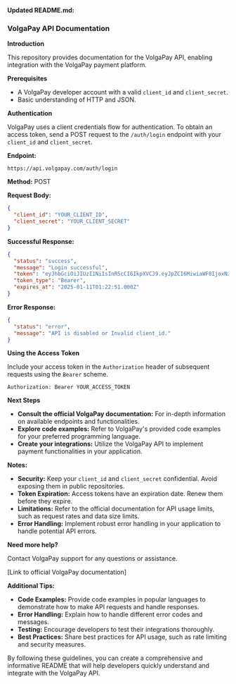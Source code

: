 **Updated README.md:**

### **VolgaPay API Documentation**

**Introduction**

This repository provides documentation for the VolgaPay API, enabling integration with the VolgaPay payment platform.

**Prerequisites**

* A VolgaPay developer account with a valid `client_id` and `client_secret`.
* Basic understanding of HTTP and JSON.

**Authentication**

VolgaPay uses a client credentials flow for authentication. To obtain an access token, send a POST request to the `/auth/login` endpoint with your `client_id` and `client_secret`.

**Endpoint:**

```
https://api.volgapay.com/auth/login
```

**Method:** POST

**Request Body:**

```json
{
  "client_id": "YOUR_CLIENT_ID",
  "client_secret": "YOUR_CLIENT_SECRET"
}
```

**Successful Response:**

```json
{
  "status": "success",
  "message": "Login successful",
  "token": "eyJhbGciOiJIUzI1NiIsInR5cCI6IkpXVCJ9.eyJpZCI6MiwiaWF0IjoxNzMzOTY2NTcxLCJleHAiOjE3MzY1NTg1NzF9.Q_pp6hipX-5l2n4w2XHaEwQ72KyjRx6TliYIAWWVtvY",
  "token_type": "Bearer",
  "expires_at": "2025-01-11T01:22:51.000Z"
}
```

**Error Response:**

```json
{
  "status": "error",
  "message": "API is disabled or Invalid client_id."
}
```

**Using the Access Token**

Include your access token in the `Authorization` header of subsequent requests using the `Bearer` scheme.

```
Authorization: Bearer YOUR_ACCESS_TOKEN
```

**Next Steps**

* **Consult the official VolgaPay documentation:** For in-depth information on available endpoints and functionalities.
* **Explore code examples:** Refer to VolgaPay's provided code examples for your preferred programming language.
* **Create your integrations:** Utilize the VolgaPay API to implement payment functionalities in your application.

**Notes:**

* **Security:** Keep your `client_id` and `client_secret` confidential. Avoid exposing them in public repositories.
* **Token Expiration:** Access tokens have an expiration date. Renew them before they expire.
* **Limitations:** Refer to the official documentation for API usage limits, such as request rates and data size limits.
* **Error Handling:** Implement robust error handling in your application to handle potential API errors.

**Need more help?**

Contact VolgaPay support for any questions or assistance.

[Link to official VolgaPay documentation]

**Additional Tips:**

* **Code Examples:** Provide code examples in popular languages to demonstrate how to make API requests and handle responses.
* **Error Handling:** Explain how to handle different error codes and messages.
* **Testing:** Encourage developers to test their integrations thoroughly.
* **Best Practices:** Share best practices for API usage, such as rate limiting and security measures.

By following these guidelines, you can create a comprehensive and informative README that will help developers quickly understand and integrate with the VolgaPay API.
